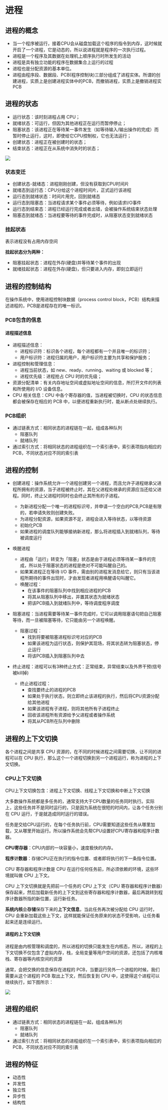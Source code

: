 # 进程

## 进程的概念
- 当一个程序被运行，接着CPU会从磁盘加载这个程序的指令到内存，这时候就开启了一个进程，它是动态的，所以说进程就是程序的一次执行过程。
- 进程是一个程序及其数据在处理机上顺序执行时所发生的活动
- 进程是具有独立功能的程序在数据集合上运行的过程
- 进程也是分配资源的基本单位。
- 进程由程序段、数据段、PCB(程序控制块)三部分组成了进程实体。所谓的创建进程，实质上是创建进程实体中的PCB，而撤销进程，实质上是撤销进程实PCB

## 进程的状态
- 运行状态：该时刻进程占用 CPU；
- 就绪状态：可运行，但因为其他进程正在运行而暂停停止；
- 阻塞状态：该进程正在等待某一事件发生（如等待输入/输出操作的完成）而暂时停止运行，这时，即使给它CPU控制权，它也无法运行；
- 创建状态：进程正在被创建时的状态；
- 结束状态：进程正在从系统中消失时的状态；

![](https://files.mdnice.com/user/8332/3962c8e5-f43c-4442-92e4-557092088703.png)

### 状态变迁
- 创建状态-就绪态：进程刚刚创建，但没有获取到CPU时间片
- 就绪态到运行态：CPU分给这个进程时间片，正式运行该进程
- 运行态到就绪状态：时间片用完，回到就绪态
- 运行态到阻塞态：当进程请求某个事件必须等待，例如请求I/O事件
- 运行态到结束态：进程已经运行完成或者出错，会被操作系统结束状态处理
- 阻塞态到就绪态：当进程要等待的事件完成时，从阻塞状态变到就绪状态


### 挂起状态
表示进程没有占用内存空间

**挂起状态分为两种：**
- 阻塞挂起状态：进程在外存(硬盘)并等待某个事件的出现
- 就绪挂起状态：进程在外存(硬盘)，但只要进入内存，即刻立即运行
## 进程的控制结构
在操作系统中，使用进程控制块数据（process control block，PCB）结构来描述进程的，PCB是进程存在的唯一标识。

### PCB包含的信息
#### 进程描述信息
- 进程描述信息：
  - 进程标识符：标识各个进程，每个进程都有一个并且唯一的标识符；
  -  用户标识符：进程归属的用户，用户标识符主要为共享和保护服务；
- 进程控制和管理信息：
  - 进程当前状态，如 new、ready、running、waiting 或 blocked 等；
  - 进程优先级：进程抢占 CPU 时的优先级；
- 资源分配清单：有关内存地址空间或虚拟地址空间的信息，所打开文件的列表和所使用的 I/O 设备信息。
- CPU 相关信息：CPU 中各个寄存器的值，当进程被切换时，CPU 的状态信息都会被保存在相应的 PCB 中，以便进程重新执行时，能从断点处继续执行。

### PCB组织
- 通过链表方式：相同状态的进程链在一起，组成各种队列
  - 阻塞队列
  - 就绪队列
- 通过索引方式：将相同状态的进程组织在一个索引表中，索引表项指向相应的PCB，不同状态对应不同的索引表
## 进程的控制
- 创建进程：操作系统允许一个进程创建另一个进程，而且允许子进程继承父进程所拥有的资源，当子进程被终止时，其在父进程处继承的资源应当还给父进程。同时，终止父进程时同时也会终止其所有的子进程。
  - 为新进程分配一个唯一的进程标识号，并申请一个空白的PCB,PCB是有限的，若申请失败则创建失败。
  - 为进程分配资源，如果资源不足，进程会进入等待状态，以等待资源
  - 初始化PCB
  - 如果进程的调度队列能够接纳新进程，那么将进程插入到就绪队列，等待被调度运行
  
- 唤醒进程
  - 进程由「运行」转变为「阻塞」状态是由于进程必须等待某一事件的完成，所以处于阻塞状态的进程是绝对不可能叫醒自己的。
  - 如果某进程正在等待 I/O 事件，需由别的进程发消息给它，则只有当该进程所期待的事件出现时，才由发现者进程用唤醒语句叫醒它。
  - 唤醒过程：
    - 在该事件的阻塞队列中找到相应进程的PCB
    - 将其从阻塞队列中移出，并置其状态为就绪状态
    - 把该PCB插入到就绪队列中，等待调度程序调度
    
- 阻塞进程：当进程需要等待某一事件完成时，它可以调用阻塞语句把自己阻塞等待，而一旦被阻塞等待，它只能由另一个进程唤醒。
  - 阻塞过程：
    - 找到将要被阻塞进程标识号对应的PCB
    - 如果该进程为运行状态，则保护其现场，将其状态转为阻塞状态，停止运行
    - 将该PCB插入到阻塞队列中去
- 终止进程：进程可以有3种终止方式：正常结束，异常结束以及外界干预(信号被kill掉)
  - 终止进程过程：
    - 查找要终止的进程的PCB
    - 如果处于执行状态，则立即终止该进程的执行，然后将CPU资源分配给其他进程
    - 如果该进程有子进程，则将其他所有子进程终止
    - 回收该进程所有资源给予父进程或者操作系统
    - 将其从PCB所在队列中删除
    
## 进程的上下文切换
各个进程之间是共享 CPU 资源的，在不同的时候进程之间需要切换，让不同的进程可以在 CPU 执行，那么这个一个进程切换到另一个进程运行，称为进程的上下文切换。

### CPU上下文切换
CPU上下文切换包含：进程上下文切换、线程上下文切换和中断上下文切换

大多数操作系统都是多任务的，通常支持大于CPU数量的任务同时执行。实际上，这些任务并不是同时运行的，只是因为系统在很短的时间内，让各个任务分别在 CPU 运行，于是就造成同时运行的错误。

任务是交给CPU运行的，在每个任务执行前，CPU需要知道这些任务从哪里加载，又从哪里开始运行。所以操作系统会先帮CPU设置好CPU寄存器和程序计数器。

**CPU寄存器**：CPU内部的一块容量小，速度极快的内存。

**程序计数器**：存储CPU正在执行的指令位置、或者即将执行的下一条指令位置。

CPU 寄存器和程序计数是 CPU 在运行任何任务前，所必须依赖的环境，这些环境就叫做 CPU 上下文。

CPU 上下文切换就是先把前一个任务的 CPU 上下文（CPU 寄存器和程序计数器）保存起来，然后加载新任务的上下文到这些寄存器和程序计数器，最后再跳转到程序计数器所指的新位置，运行新任务。

**系统内核**会**存储**保存下来的**上下文信息**，当此任务再次被分配给 CPU 运行时，CPU 会重新加载这些上下文，这样就能保证任务原来的状态不受影响，让任务看起来还是连续运行。

#### 进程的上下文切换
进程是由内核管理和调度的，所以进程的切换只能发生在内核态，所以，进程的上下文切换不仅包含了虚拟内存，栈，全局变量等用户空间的资源，还包括了内核堆栈、寄存器等内核空间的资源

通常，会把交换的信息保存在进程的 PCB，当要运行另外一个进程的时候，我们需要从这个进程的 PCB 取出上下文，然后恢复到 CPU 中，这使得这个进程可以继续执行，如下图所示：

![](https://files.mdnice.com/user/8332/a0f9441f-3b7a-4764-b16b-7a7cf6831eb4.png)


## 进程的组织
- 通过链表方式：相同状态的进程链在一起，组成各种队列
  - 阻塞队列
  - 就绪队列
- 通过索引方式：将相同状态的进程组织在一个索引表中，索引表项指向相应的PCB，不同状态对应不同的索引表
## 进程的特征
- 动态性
- 并发性
- 独立性
- 异步性
- 结构性